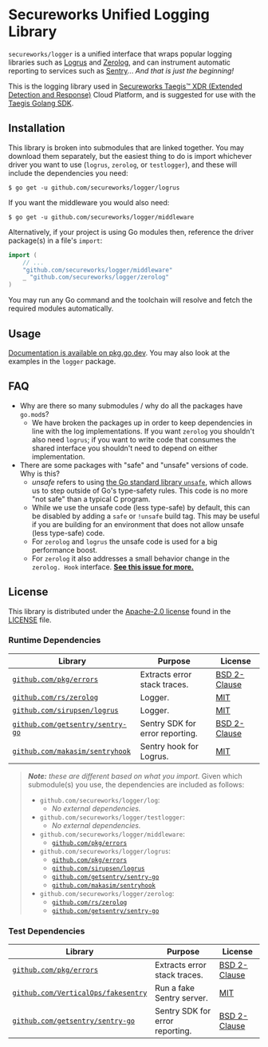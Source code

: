 # Secureworks Unified Logging Library

`secureworks/logger` is a unified interface that wraps popular logging
libraries such as [Logrus][logrus] and [Zerolog][zerolog], and can instrument
automatic reporting to services such as [Sentry][sentry]... _And that is just 
the beginning!_

This is the logging library used in
[Secureworks Taegis™ XDR (Extended Detection and Response)][taegis-xdr] Cloud
Platform, and is suggested for use with the [Taegis Golang SDK][taegis-sdk].

## Installation

This library is broken into submodules that are linked together. You may
download them separately, but the easiest thing to do is import whichever 
driver you want to use (`logrus`, `zerolog`, or `testlogger`), and these will 
include the dependencies you need:

```
$ go get -u github.com/secureworks/logger/logrus
```

If you want the middleware you would also need:

```
$ go get -u github.com/secureworks/logger/middleware
```

Alternatively, if your project is using Go modules then, reference the driver 
package(s) in a file's `import`:

```go
import (
	// ...
	"github.com/secureworks/logger/middleware"
	_ "github.com/secureworks/logger/zerolog"
)
```

You may run any Go command and the toolchain will resolve and fetch the
required modules automatically.

## Usage

[Documentation is available on pkg.go.dev][godocs]. You may also look at the 
examples in the `logger` package.

## FAQ

- Why are there so many submodules / why do all the packages have `go.mod`s?
    - We have broken the packages up in order to keep dependencies in line 
      with the log implementations. If you want `zerolog` you shouldn't also 
      need `logrus`; if you want to write code that consumes the shared 
      interface you shouldn't need to depend on either implementation. 
- There are some packages with "safe" and "unsafe" versions of code. Why is this?
    - *unsafe* refers to using [the Go standard library `unsafe`][unsafe],
      which allows us to step outside of Go's type-safety rules. This code is 
      no more "not safe" than a typical C program.
    - While we use the unsafe code (less type-safe) by default, this can be
      disabled by adding a `safe` or `!unsafe` build tag. This may be useful
      if you are building for an environment that does not allow unsafe (less 
      type-safe) code.
    - For `zerolog` and `logrus` the unsafe code is used for a big performance 
      boost.
    - For `zerolog` it also addresses a small behavior change in the `zerolog.
      Hook` interface.
      **[See this issue for more.](https://github.com/rs/zerolog/issues/408)** 

## License

This library is distributed under the [Apache-2.0 license][apache-2] found in 
the [LICENSE](./LICENSE) file.

### Runtime Dependencies

| Library                                                                    | Purpose                         | License                                                          |
|----------------------------------------------------------------------------|---------------------------------|------------------------------------------------------------------|
| [`github.com/pkg/errors`](https://github.com/pkg/errors)                   | Extracts error stack traces.    | [BSD 2-Clause](https://choosealicense.com/licenses/bsd-2-clause) |
| [`github.com/rs/zerolog`](https://github.com/rs/zerolog)                   | Logger.                         | [MIT](https://choosealicense.com/licenses/mit/)                  |
| [`github.com/sirupsen/logrus`](https://github.com/sirupsen/logrus)         | Logger.                         | [MIT](https://choosealicense.com/licenses/mit/)                  |
| [`github.com/getsentry/sentry-go`](https://github.com/getsentry/sentry-go) | Sentry SDK for error reporting. | [BSD 2-Clause](https://choosealicense.com/licenses/bsd-2-clause) |
| [`github.com/makasim/sentryhook`](https://github.com/makasim/sentryhook)   | Sentry hook for Logrus.         | [MIT](https://choosealicense.com/licenses/mit/)                  |

> _**Note:** these are different based on what you import._ Given which submodule(s) you use, the dependencies
> are included as follows:
>
> - `github.com/secureworks/logger/log`:
>   - *No external dependencies.*
> - `github.com/secureworks/logger/testlogger`: 
>   - *No external dependencies.*
> - `github.com/secureworks/logger/middleware`:
>   - [`github.com/pkg/errors`](https://github.com/pkg/errors)
> - `github.com/secureworks/logger/logrus`:
>   - [`github.com/pkg/errors`](https://github.com/pkg/errors)
>   - [`github.com/sirupsen/logrus`](https://github.com/sirupsen/logrus)
>   - [`github.com/getsentry/sentry-go`](https://github.com/getsentry/sentry-go)
>   - [`github.com/makasim/sentryhook`](https://github.com/makasim/sentryhook)
> - `github.com/secureworks/logger/zerolog`:
>   - [`github.com/rs/zerolog`](https://github.com/rs/zerolog)
>   - [`github.com/getsentry/sentry-go`](https://github.com/getsentry/sentry-go)

### Test Dependencies

| Library                                                                          | Purpose                         | License                                                          |
|----------------------------------------------------------------------------------|---------------------------------|------------------------------------------------------------------|
| [`github.com/pkg/errors`](https://github.com/pkg/errors)                         | Extracts error stack traces.    | [BSD 2-Clause](https://choosealicense.com/licenses/bsd-2-clause) |
| [`github.com/VerticalOps/fakesentry`](https://github.com/VerticalOps/fakesentry) | Run a fake Sentry server.       | [MIT](https://choosealicense.com/licenses/mit/)                  |
| [`github.com/getsentry/sentry-go`](https://github.com/getsentry/sentry-go)       | Sentry SDK for error reporting. | [BSD 2-Clause](https://choosealicense.com/licenses/bsd-2-clause) |

<!-- Links -->

[taegis-xdr]: https://www.secureworks.com/products/taegis/xdr
[taegis-sdk]: https://github.com/secureworks/taegis-sdk-go
[godocs]: https://pkg.go.dev/github.com/secureworks/logger
[logrus]: https://github.com/sirupsen/logrus
[zerolog]: https://github.com/rs/zerolog
[sentry]: https://docs.sentry.io/platforms/go/
[apache-2]: https://choosealicense.com/licenses/apache-2.0/
[unsafe]: https://pkg.go.dev/unsafe
